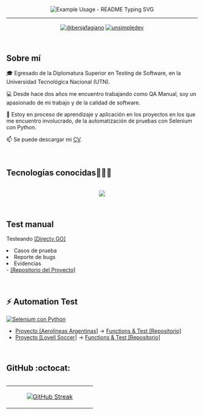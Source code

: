 <!--Título con movimiento-->
<p align="center">
  <img src="https://readme-typing-svg.demolab.com?font=Fira+Code&pause=1000&color=F744E1&center=true&vCenter=true&width=435&lines=Benjam%C3%ADn+Fagiano;QA+Manual+y+Automation" 
       alt="Example Usage - README Typing SVG">
  </p>


---
<!-- Redes sociales-->

<p align="center">
 <a href="https://www.youtube.com/channel/UCztNdsov4I7D67AxJHyVBZg" target="_blank"><img align="center" src="https://img.shields.io/badge/YouTube-FF0000?style=for-the-badge&logo=youtube&logoColor=white" alt="@benjafagiano"  /></a>
 <a href="https://www.linkedin.com/in/benjaminfagiano/" target="_blank"><img align="center" src="https://img.shields.io/badge/LinkedIn-0077B5?style=for-the-badge&logo=linkedin&logoColor=white" alt="unsimpledev"/></a>
  </p>
<br>


<h2>Sobre mí</h2> 
<p align="left">

🎓 Egresado de la Diplomatura Superior en Testing de Software, en la Universidad Tecnológica Nacional (UTN).

💻 Desde hace dos años me encuentro trabajando como QA Manual, soy un apasionado de mi trabajo y de la calidad de software.

📝 Estoy en proceso de aprendizaje y aplicación en los proyectos en los que me encuentro involucrado, de la automatización de pruebas con Selenium con Python.

📫 Se puede descargar mi <a href="https://drive.google.com/file/d/1qsfmpV_-CDevqqzmyBfzim8QSHsDz-gu/view?usp=drive_link" target="_blank" rel="noopener noreferrer">CV</a>.

   </p>
 <br>

<h2 >Tecnologías conocidas👨🏻‍💻</h2>

<!--tech stack icons-->
<p align="center">
  <br>
  <a href="https://skillicons.dev" target="_blank" rel="noopener noreferrer" target="_blank">
    <img src="https://skillicons.dev/icons?i=androidstudio,apple,bitbucket,docker,github,mysql,postman,pycharm,py,selenium,vscode,linux,windows,gmail,&perline=7" />
  </a>
</p>
<br>
<!-------------------------->



<h2> Test manual</h2>
<p align="left">

  Testeando  <a href="https://www.directvgo.com/ar/home" target="_blank">[Directv GO]</a>

  <li>Casos de prueba</li>
  <li>Reporte de bugs</li>
  <li>Evidencias</li>
  -  <a href="https://github.com/BenjaFagiano/Test-Manual-DirectvGo/blob/main/README.md" target="_blank">[Repositorio del Proyecto]</a>
   
  </p>
<br>
   
<h2>⚡ Automation Test </h2> 

<p align="left">

[![Selenium con Python](https://skillicons.dev/icons?i=selenium,py)](https://skillicons.dev)  

  - <a href="https://www.aerolineas.com.ar/" target="_blank" >Proyecto [Aerolineas Argentinas]</a>  -> <a href="https://github.com/BenjaFagiano/automatizacion-aerolineas-python" target="_blank" rel="noopener noreferrer">Functions & Test [Repositorio]</a>
  - <a href="https://www.lovellsoccer.uk/" target="_blank" >Proyecto [Lovell Soccer]</a> -> <a href="https://github.com/BenjaFagiano/lovellSoccer" target="_blank" rel="noopener noreferrer">Functions & Test [Repositorio]</a>

  </p>
<br>


<h2>GitHub :octocat:</h2>
<!--- stats (start) -->
<p align="center">
  <!--- stats (start) -->
<table align="left">
<tr border="none">
<td width="60%" align="center">
 
 [![GitHub Streak](https://streak-stats.demolab.com?user=benjafagiano&theme=dracula)](https://git.io/streak-stats)
 <!-- <img  title="🔥 Get streak stats for your profile at git.io/streak-stats" alt="Mark streak" src="https://streak-stats.demolab.com?user=benjafagiano&theme=dracula&hide_border=false" /> -->
</td>
  <!--- stats (end) -->

  


